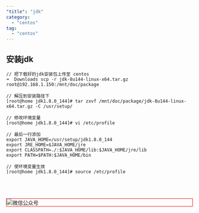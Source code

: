 ```yaml
---
"title": "jdk"
category:
  - "centos"
tag:
  - "centos"
---
```


## 安装jdk

```
// 把下载好的jdk安装包上传至 centos 
➜  Downloads scp -r jdk-8u144-linux-x64.tar.gz root@192.168.1.150:/mnt/doc/package 

// 解压到安装路径下
[root@home jdk1.8.0_144]# tar zxvf /mnt/doc/package/jdk-8u144-linux-x64.tar.gz -C /usr/setup/

// 修改环境变量
[root@home jdk1.8.0_144]# vi /etc/profile

// 最后一行添加
export JAVA_HOME=/usr/setup/jdk1.8.0_144
export JRE_HOME=$JAVA_HOME/jre
export CLASSPATH=./:$JAVA_HOME/lib:$JAVA_HOME/jre/lib
export PATH=$PATH:$JAVA_HOME/bin

// 使环境变量生效
[root@home jdk1.8.0_144]# source /etc/profile
```



<br /><br /><br />
<img style="border:1px red solid; display:block; margin:0 auto;" src="https://tianqingxiaozhu.oss-cn-shenzhen.aliyuncs.com/img/qrcode.jpg" alt="微信公众号" />


